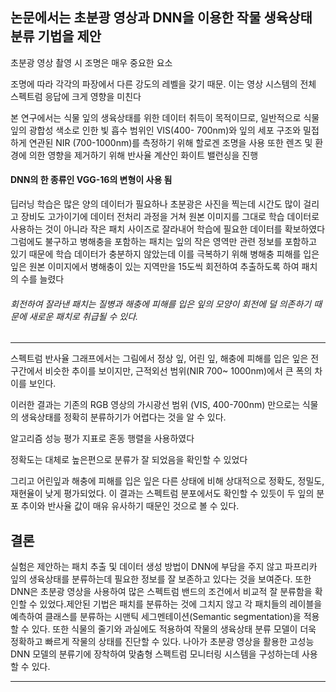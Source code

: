 ## 논문에서는 초분광 영상과 DNN을 이용한 작물 생육상태 분류 기법을 제안

초분광 영상 촬영 시 조명은 매우 중요한 요소

조명에 따라 각각의 파장에서 다른 강도의 레벨을 갖기 때문. 이는 영상 시스템의 전체 스펙트럼 응답에 크게 영향을 미친다

본 연구에서는 식물 잎의 생육상태를 위한 데이터 취득이 목적이므로,  일반적으로 식물 잎의 광합성  색소로  인한  빛  흡수  범위인  VIS(400- 700nm)와 잎의 세포 구조와 밀접하게 연관된 NIR (700-1000nm)를 측정하기 위해 할로겐 조명을 사용
또한 렌즈 및 환경에 의한 영향을 제거하기 위해 반사율 계산인 화이트 밸런싱을 진행



#### DNN의 한 종류인 VGG-16의 변형이 사용 됨

딥러닝 학습은 많은 양의 데이터가 필요하나 초분광은 사진을 찍는데 시간도 많이 걸리고 장비도 고가이기에
데이터 전처리 과정을 거쳐 원본 이미지를 그대로 학습 데이터로 사용하는 것이 아니라 작은 패치 사이즈로 잘라내어 학습에 필요한 데이터를 확보하였다
그럼에도 불구하고 병해충을 포함하는 패치는 잎의 작은 영역만 관련 정보를 포함하고 있기 때문에 학습 데이터가 충분하지 않았는데
이를 극복하기 위해 병해충 피해를 입은 잎은 원본 이미지에서 병해충이 있는 지역만을 15도씩 회전하여 추출하도록 하여 패치의 수를 늘렸다

###### 회전하여 잘라낸 패치는 질병과 해충에 피해를 입은 잎의 모양이 회전에 덜 의존하기 때문에 새로운 패치로 취급될 수 있다.

---

스펙트럼 반사율 그래프에서는  그림에서 정상 잎,  어린 잎,  해충에 피해를 입은 잎은 전 구간에서 비슷한 추이를 보이지만,  근적외선 범위(NIR  700~ 1000nm)에서 큰 폭의 차이를 보인다. 

 이러한 결과는 기존의 RGB  영상의 가시광선 범위 (VIS, 400-700nm)  만으로는 식물의 생육상태를 정확히 분류하기가 어렵다는 것을 알 수 있다.

 알고리즘 성능 평가 지표로 혼동 행렬을 사용하였다

 정확도는 대체로 높은편으로 분류가 잘 되었음을 확인할 수 있었다

 그리고 어린잎과 해충에 피해를 입은 잎은 다른 상태에 비해 상대적으로 정확도,  정밀도,  재현율이 낮게 평가되었다.  이 결과는  스펙트럼 분포에서도 확인할 수 있듯이 두 잎의 분포 추이와 반사율 값이 매유 유사하기 때문인 것으로 볼 수 있다.


 ## 결론
 실험은 제안하는 패치 추출 및 데이터 생성 방법이 DNN에 부담을 주지 않고 파프리카 잎의 생육상태를 분류하는데 필요한 정보를 잘 보존하고 있다는 것을 보여준다.  또한 DNN은 초분광 영상을 사용하여 많은 스펙트럼 밴드의 조건에서 비교적 잘 분류함을 확인할 수 있었다.제안된 기법은 패치를 분류하는 것에 그치지 않고 각 패치들의 레이블을 예측하여 클래스를 분류하는 시맨틱 세그멘테이션(Semantic  segmentation)을 적용할 수 있다.  또한 식물의 줄기와 과실에도 적용하여 작물의 생육상태 분류 모델이 더욱 정확하고 빠르게 작물의 상태를 진단할 수 있다.  나아가 초분광 영상을 활용한 고성능 DNN  모델의 분류기에 장착하여 맞춤형 스펙트럼 모니터링 시스템을 구성하는데 사용할 수 있다.
 - - -